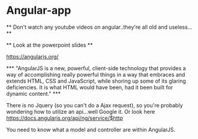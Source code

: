 # Angular-app

** Don't watch any youtube videos on angular..they're all old and useless... **

** Look at the powerpoint slides **

https://angularjs.org/

*** "AngularJS is a new, powerful, client-side technology that provides a way of accomplishing really powerful things in a way that embraces and extends HTML, CSS and JavaScript, while shoring up some of its glaring deficiencies. It is what HTML would have been, had it been built for dynamic content." ***


There is no Jquery (so you can't do a Ajax request), so you're probably wondering how to utilize an api...well Google it.
Or look here
https://docs.angularjs.org/api/ng/service/$http


You need to know what a model and controller are within AngularJS.
